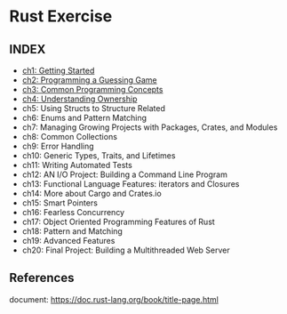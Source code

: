 # Rust Exercise

## INDEX

- [ch1: Getting Started](./ch1/index.md)
- [ch2: Programming a Guessing Game](./ch2/index.md)
- [ch3: Common Programming Concepts](./ch3/index.md)
- [ch4: Understanding Ownership](./ch4/index.md)
- ch5: Using Structs to Structure Related
- ch6: Enums and Pattern Matching
- ch7: Managing Growing Projects with Packages, Crates, and Modules
- ch8: Common Collections
- ch9: Error Handling
- ch10: Generic Types, Traits, and Lifetimes
- ch11: Writing Automated Tests
- ch12: AN I/O Project: Building a Command Line Program
- ch13: Functional Language Features: iterators and Closures
- ch14: More about Cargo and Crates.io
- ch15: Smart Pointers
- ch16: Fearless Concurrency
- ch17: Object Oriented Programming Features of Rust
- ch18: Pattern and Matching
- ch19: Advanced Features
- ch20: Final Project: Building a Multithreaded Web Server

## References

document: https://doc.rust-lang.org/book/title-page.html
